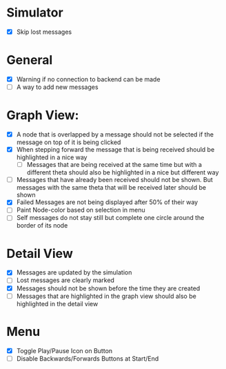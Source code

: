 # Simulator
- [x] Skip lost messages

# General
- [x] Warning if no connection to backend can be made
- [ ] A way to add new messages

# Graph View:
- [x] A node that is overlapped by a message should not be selected if the message on top of it is being clicked 
- [x] When stepping forward the message that is being received should be highlighted in a nice way
  - [ ] Messages that are being received at the same time but with a different theta should also be highlighted in a nice but different way
- [ ] Messages that have already been received should not be shown. But messages with the same theta that will be received later should be shown
- [x] Failed Messages are not being displayed after 50% of their way
- [ ] Paint Node-color based on selection in menu
- [ ] Self messages do not stay still but complete one circle around the border of its node

# Detail View
- [x] Messages are updated by the simulation
- [ ] Lost messages are clearly marked
- [x] Messages should not be shown before the time they are created
- [ ] Messages that are highlighted in the graph view should also be highlighted in the detail view

# Menu
- [x] Toggle Play/Pause Icon on Button
- [ ] Disable Backwards/Forwards Buttons at Start/End